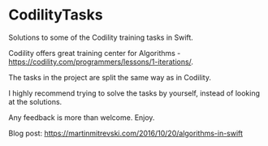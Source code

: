 # CodilityTasks
Solutions to some of the Codility training tasks in Swift.

Codility offers great training center for Algorithms - https://codility.com/programmers/lessons/1-iterations/.

The tasks in the project are split the same way as in Codility. 

I highly recommend trying to solve the tasks by yourself, instead of looking at the solutions.

Any feedback is more than welcome. Enjoy. 

Blog post: https://martinmitrevski.com/2016/10/20/algorithms-in-swift
